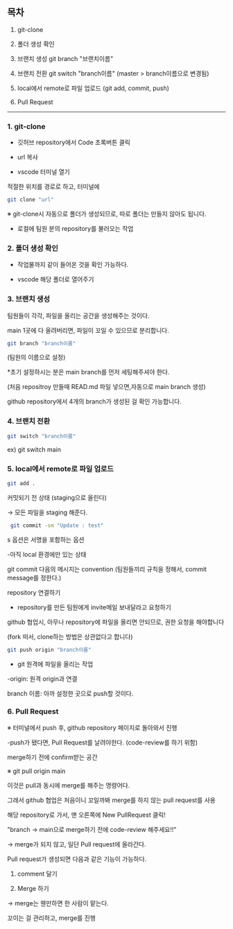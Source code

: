 ## 목차

1. git-clone

2. 폴더 생성 확인 

3. 브랜치 생성  git branch "브랜치이름"

4. 브랜치 전환 git switch "branch이름" (master > branch이름으로 변경됨)

5. local에서 remote로 파일 업로드 (git add, commit, push)

6. Pull Request
 
---
### 1. git-clone

- 깃허브 repository에서 Code 초록버튼 클릭

- url 복사

- vscode 터미널 열기 


적절한 위치를 경로로 하고, 터미널에

```sh
git clone "url"
```

※ git-clone시 자동으로 폴더가 생성되므로, 따로 폴더는 만들지 않아도 됩니다.



- 로컬에 팀원 분의 repository를 불러오는 작업


### 2. 폴더 생성 확인 

- 작업물까지 같이 들어온 것을 확인 가능하다.

- vscode 해당 폴더로 열어주기
 

### 3. 브랜치 생성 

팀원들이 각각, 파일을 올리는 공간을 생성해주는 것이다.

main 1곳에 다 올려버리면, 파일이 꼬일 수 있으므로 분리합니다.
```sh
git branch "branch이름"
```
(팀원의 이름으로 설정)

 
*초기 설정하시는 분은 main branch를 먼저 세팅해주셔야 한다.

(처음 repositroy 만들때 READ.md 파일 넣으면,자동으로 main branch 생성)

github repository에서 4개의 branch가 생성된 걸 확인 가능합니다.
 
### 4. 브랜치 전환

```sh
git switch "branch이름"
```
ex) git switch main
 

### 5. local에서 remote로 파일 업로드

```sh
git add .
```

커밋되기 전 상태 (staging으로 올린다)

→ 모든 파일을 staging 해준다.

```sh
 git commit -sm "Update : test"
```

s 옵션은 서명을 포함하는 옵션

-아직 local 환경에만 있는 상태

git commit 다음의 메시지는 convention (팀원들끼리 규칙을 정해서, commit message를 정한다.)


repository 연결하기

- repository를 만든 팀원에게 invite메일 보내달라고 요청하기

github 협업시, 아무나 repository에 파일을 올리면 안되므로, 권한 요청을 해야합니다

(fork 떠서, clone하는 방법은 상관없다고 합니다)

```sh
git push origin "branch이름"
```

- git 원격에 파일을 올리는 작업

-origin: 원격 origin과 연결 

branch 이름: 아까 설정한 곳으로 push할 것이다.


### 6. Pull Request

※ 터미널에서 push 후, github repository 페이지로 돌아와서 진행

-push가 됐다면, Pull Request를 날려야한다. (code-review를 하기 위함)

 merge하기 전에 confirm받는 공간 

※ git pull origin main

이것은 pull과 동시에 merge를 해주는 명령어다.

그래서 github 협업은 처음이니 꼬일까봐 merge를 하지 않는 pull request를 사용

 
해당 repository로 가서, 맨 오른쪽에 New PullRequest 클릭!

"branch → main으로 merge하기 전에 code-review 해주세요!!"

→ merge가 되지 않고, 일단 Pull request에 올라간다.

Pull request가 생성되면 다음과 같은 기능이 가능하다.

1. comment 달기

2. Merge 하기 

→ merge는 웬만하면 한 사람이 맡는다.

꼬이는 걸 관리하고, merge를 진행
